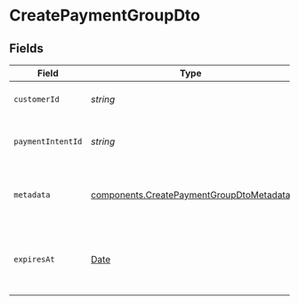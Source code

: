 # CreatePaymentGroupDto


## Fields

| Field                                                                                                | Type                                                                                                 | Required                                                                                             | Description                                                                                          | Example                                                                                              |
| ---------------------------------------------------------------------------------------------------- | ---------------------------------------------------------------------------------------------------- | ---------------------------------------------------------------------------------------------------- | ---------------------------------------------------------------------------------------------------- | ---------------------------------------------------------------------------------------------------- |
| `customerId`                                                                                         | *string*                                                                                             | :heavy_check_mark:                                                                                   | The ID of the customer.                                                                              | cus_IzkjlvAhdjzjht3                                                                                  |
| `paymentIntentId`                                                                                    | *string*                                                                                             | :heavy_check_mark:                                                                                   | The ID of the payment intent.                                                                        | pi_1JYLo8KerLxWZaQtys6ZQ1xR                                                                          |
| `metadata`                                                                                           | [components.CreatePaymentGroupDtoMetadata](../../models/components/createpaymentgroupdtometadata.md) | :heavy_minus_sign:                                                                                   | Additional metadata for the payment group.                                                           |                                                                                                      |
| `expiresAt`                                                                                          | [Date](https://developer.mozilla.org/en-US/docs/Web/JavaScript/Reference/Global_Objects/Date)        | :heavy_minus_sign:                                                                                   | The expiration date and time of the payment group.                                                   | 2023-11-30T14:37:09.963Z                                                                             |